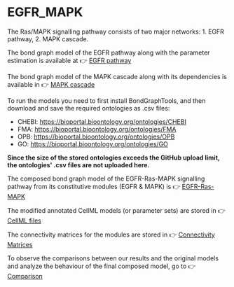 # EGFR_MAPK

The Ras/MAPK signalling pathway consists of two major networks: 1. EGFR pathway, 2. MAPK cascade.

The bond graph model of the EGFR pathway along with the parameter estimation is available at :point_right: [EGFR pathway](https://github.com/Niloofar-Sh/EGFR_MAPK/tree/main/EGF)

The bond graph model of the MAPK cascade along with its dependencies is available in :point_right: [MAPK cascade](https://github.com/Niloofar-Sh/EGFR_MAPK/tree/main/MAPK%20cascade)

To run the models you need to first install BondGraphTools, and then download and save the required ontologies as .csv files:

- CHEBI: https://bioportal.bioontology.org/ontologies/CHEBI
- FMA: https://bioportal.bioontology.org/ontologies/FMA
- OPB: https://bioportal.bioontology.org/ontologies/OPB
- GO: https://bioportal.bioontology.org/ontologies/GO

__Since the size of the stored ontologies exceeds the GitHub upload limit, the ontologies' .csv files are not uploaded here.__

The composed bond graph model of the EGFR-Ras-MAPK signalling pathway from its constitutive modules (EGFR & MAPK) is :point_right: [EGFR-Ras-MAPK](https://github.com/Niloofar-Sh/EGFR_MAPK/blob/main/MAPK_EGF_New.ipynb)

The modified annotated CellML models (or parameter sets) are stored in :point_right: [CellML files](https://github.com/Niloofar-Sh/EGFR_MAPK/tree/main/CellML%20files) 

The connectivity matrices for the modules are stored in :point_right: [Connectivity Matrices](https://github.com/Niloofar-Sh/EGFR_MAPK/tree/main/Connectivity%20Matrices)  

To observe the comparisons between our results and the original models and analyze the behaviour of the final composed model, go to :point_right: [Comparison]() 
